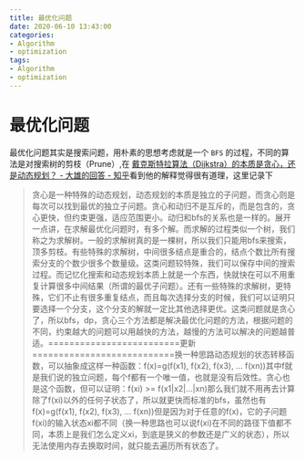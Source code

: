 ```yaml
---
title: 最优化问题
date: 2020-06-10 13:43:00
categories:
- Algorithm
- optimization
tags:
- Algorithm
- optimization
---
```


# 最优化问题

最优化问题其实是搜索问题，用朴素的思想考虑就是一个 `BFS` 的过程，不同的算法是对搜索树的剪枝（Prune）,在 [戴克斯特拉算法（Dijkstra）的本质是贪心，还是动态规划？ - 大雄的回答 - 知乎](https://www.zhihu.com/question/22311234/answer/22392442)看到他的解释觉得很有道理，这里记录下

> 贪心是一种特殊的动态规划，动态规划的本质是独立的子问题，而贪心则是每次可以找到最优的独立子问题。贪心和动归不是互斥的，而是包含的，贪心更快，但约束更强，适应范围更小。动归和bfs的关系也是一样的。展开一点讲，在求解最优化问题时，有多个解。而求解的过程类似一个树，我们称之为求解树。一般的求解树真的是一棵树，所以我们只能用bfs来搜索，顶多剪枝。有些特殊的求解树，中间很多结点是重合的，结点个数比所有搜索分支的个数少很多个数量级。这类问题较特殊，我们可以保存中间的搜索过程。而记忆化搜索和动态规划本质上就是一个东西，快就快在可以不用重复计算很多中间结果（所谓的最优子问题）。还有一些特殊的求解树，更特殊，它们不止有很多重复结点，而且每次选择分支的时候，我们可以证明只要选择一个分支，这个分支的解就一定比其他选择更优。这类问题就是贪心了，所以bfs，dp，贪心三个方法都是解决最优化问题的方法，根据问题的不同，约束越大的问题可以用越快的方法，越慢的方法可以解决的问题越普适。=========================更新===========================换一种思路动态规划的状态转移函数，可以抽象成这样一种函数：f(x)=g(f(x1), f(x2), f(x3), ... f(xn))其中f就是我们说的独立问题，每个f都有一个唯一值，也就是没有后效性。贪心也是这个函数，但可以证明：f(xi) >= f(x1|x2|...|xn)那么我们就不用再去计算除了f(xi)以外的任何子状态了，所以就更快而标准的bfs，虽然也有f(x)=g(f(x1), f(x2), f(x3), ... f(xn))但是因为对于任意的f(x)，它的子问题f(xi)的输入状态xi都不同（换一种思路也可以说f(xi)在不同的路径下值都不同，本质上是我们怎么定义xi，到底是狭义的参数还是广义的状态），所以无法使用内存去换取时间，就只能去遍历所有状态了。